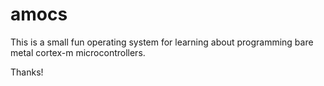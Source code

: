 # amocs
This is a small fun operating system for learning about programming bare metal cortex-m microcontrollers.


Thanks!
